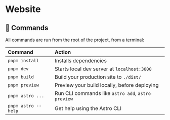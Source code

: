# Website

## 🧞 Commands

All commands are run from the root of the project, from a terminal:

| Command                 | Action                                             |
| :---------------------- | :------------------------------------------------- |
| `pnpm install`          | Installs dependencies                              |
| `pnpm dev`              | Starts local dev server at `localhost:3000`        |
| `pnpm build`            | Build your production site to `./dist/`            |
| `pnpm preview`          | Preview your build locally, before deploying       |
| `pnpm astro ...`        | Run CLI commands like `astro add`, `astro preview` |
| `pnpm astro --help`     | Get help using the Astro CLI                       |
